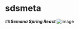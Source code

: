 # sdsmeta

##***Semana Spring React***
![image](https://user-images.githubusercontent.com/95655712/180674997-74540fae-4812-4440-a112-1b6e87f472b9.png)
